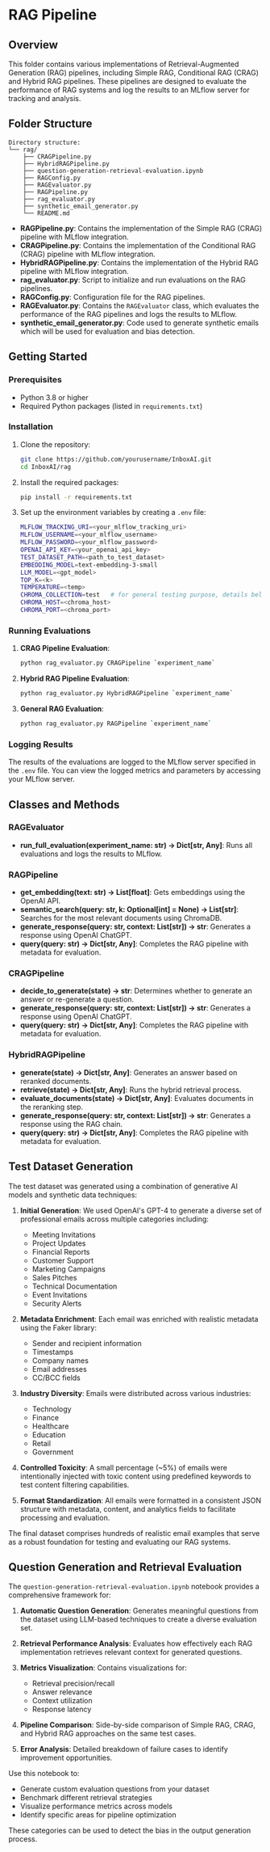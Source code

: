 # RAG Pipeline

## Overview

This folder contains various implementations of Retrieval-Augmented Generation (RAG) pipelines, including Simple RAG, Conditional RAG (CRAG) and Hybrid RAG pipelines. These pipelines are designed to evaluate the performance of RAG systems and log the results to an MLflow server for tracking and analysis.

## Folder Structure

```
Directory structure:
└── rag/
    ├── CRAGPipeline.py
    ├── HybridRAGPipeline.py
    ├── question-generation-retrieval-evaluation.ipynb
    ├── RAGConfig.py
    ├── RAGEvaluator.py
    ├── RAGPipeline.py
    ├── rag_evaluator.py
    ├── synthetic_email_generator.py
    └── README.md
```

- **RAGPipeline.py**: Contains the implementation of the Simple RAG (CRAG) pipeline with MLflow integration.
- **CRAGPipeline.py**: Contains the implementation of the Conditional RAG (CRAG) pipeline with MLflow integration.
- **HybridRAGPipeline.py**: Contains the implementation of the Hybrid RAG pipeline with MLflow integration.
- **rag_evaluator.py**: Script to initialize and run evaluations on the RAG pipelines.
- **RAGConfig.py**: Configuration file for the RAG pipelines.
- **RAGEvaluator.py**: Contains the `RAGEvaluator` class, which evaluates the performance of the RAG pipelines and logs the results to MLflow.
- **synthetic_email_generator.py**: Code used to generate synthetic emails which will be used for evaluation and bias detection.

## Getting Started

### Prerequisites

- Python 3.8 or higher
- Required Python packages (listed in `requirements.txt`)

### Installation

1. Clone the repository:
    ```sh
    git clone https://github.com/yourusername/InboxAI.git
    cd InboxAI/rag
    ```

2. Install the required packages:
    ```sh
    pip install -r requirements.txt
    ```

3. Set up the environment variables by creating a `.env` file:
    ```sh
    MLFLOW_TRACKING_URI=<your_mlflow_tracking_uri>
    MLFLOW_USERNAME=<your_mlflow_username>
    MLFLOW_PASSWORD=<your_mlflow_password>
    OPENAI_API_KEY=<your_openai_api_key>
    TEST_DATASET_PATH=<path_to_test_dataset>
    EMBEDDING_MODEL=text-embedding-3-small
    LLM_MODEL=<gpt_model>
    TOP_K=<k>
    TEMPERATURE=<temp>
    CHROMA_COLLECTION=test   # for general testing purpose, details below
    CHROMA_HOST=<chroma_host>
    CHROMA_PORT=<chroma_port>
    ```

### Running Evaluations

1. **CRAG Pipeline Evaluation**:
    ```sh
    python rag_evaluator.py CRAGPipeline `experiment_name`
    ```

2. **Hybrid RAG Pipeline Evaluation**:
    ```sh
    python rag_evaluator.py HybridRAGPipeline `experiment_name`
    ```

3. **General RAG Evaluation**:
    ```sh
    python rag_evaluator.py RAGPipeline `experiment_name`
    ```

### Logging Results

The results of the evaluations are logged to the MLflow server specified in the `.env` file. You can view the logged metrics and parameters by accessing your MLflow server.

## Classes and Methods

### RAGEvaluator

- **run_full_evaluation(experiment_name: str) -> Dict[str, Any]**: Runs all evaluations and logs the results to MLflow.

### RAGPipeline

- **get_embedding(text: str) -> List[float]**: Gets embeddings using the OpenAI API.
- **semantic_search(query: str, k: Optional[int] = None) -> List[str]**: Searches for the most relevant documents using ChromaDB.
- **generate_response(query: str, context: List[str]) -> str**: Generates a response using OpenAI ChatGPT.
- **query(query: str) -> Dict[str, Any]**: Completes the RAG pipeline with metadata for evaluation.

### CRAGPipeline

- **decide_to_generate(state) -> str**: Determines whether to generate an answer or re-generate a question.
- **generate_response(query: str, context: List[str]) -> str**: Generates a response using OpenAI ChatGPT.
- **query(query: str) -> Dict[str, Any]**: Completes the RAG pipeline with metadata for evaluation.

### HybridRAGPipeline

- **generate(state) -> Dict[str, Any]**: Generates an answer based on reranked documents.
- **retrieve(state) -> Dict[str, Any]**: Runs the hybrid retrieval process.
- **evaluate_documents(state) -> Dict[str, Any]**: Evaluates documents in the reranking step.
- **generate_response(query: str, context: List[str]) -> str**: Generates a response using the RAG chain.
- **query(query: str) -> Dict[str, Any]**: Completes the RAG pipeline with metadata for evaluation.


## Test Dataset Generation

The test dataset was generated using a combination of generative AI models and synthetic data techniques:

1. **Initial Generation**: We used OpenAI's GPT-4 to generate a diverse set of professional emails across multiple categories including:
    - Meeting Invitations
    - Project Updates
    - Financial Reports
    - Customer Support
    - Marketing Campaigns
    - Sales Pitches
    - Technical Documentation
    - Event Invitations
    - Security Alerts

2. **Metadata Enrichment**: Each email was enriched with realistic metadata using the Faker library:
    - Sender and recipient information
    - Timestamps
    - Company names
    - Email addresses
    - CC/BCC fields

3. **Industry Diversity**: Emails were distributed across various industries:
    - Technology
    - Finance
    - Healthcare
    - Education
    - Retail
    - Government

4. **Controlled Toxicity**: A small percentage (~5%) of emails were intentionally injected with toxic content using predefined keywords to test content filtering capabilities.

5. **Format Standardization**: All emails were formatted in a consistent JSON structure with metadata, content, and analytics fields to facilitate processing and evaluation.

The final dataset comprises hundreds of realistic email examples that serve as a robust foundation for testing and evaluating our RAG systems.

## Question Generation and Retrieval Evaluation

The `question-generation-retrieval-evaluation.ipynb` notebook provides a comprehensive framework for:

1. **Automatic Question Generation**: Generates meaningful questions from the dataset using LLM-based techniques to create a diverse evaluation set.

2. **Retrieval Performance Analysis**: Evaluates how effectively each RAG implementation retrieves relevant context for generated questions.

3. **Metrics Visualization**: Contains visualizations for:
    - Retrieval precision/recall
    - Answer relevance
    - Context utilization
    - Response latency

4. **Pipeline Comparison**: Side-by-side comparison of Simple RAG, CRAG, and Hybrid RAG approaches on the same test cases.

5. **Error Analysis**: Detailed breakdown of failure cases to identify improvement opportunities.

Use this notebook to:
- Generate custom evaluation questions from your dataset
- Benchmark different retrieval strategies
- Visualize performance metrics across models
- Identify specific areas for pipeline optimization

These categories can be used to detect the bias in the output generation process.
